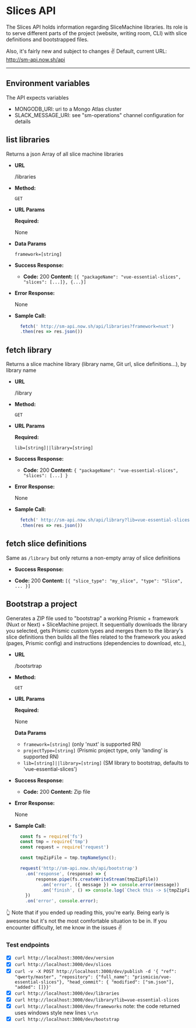 # Slices API

 
 The Slices API holds information regarding SliceMachine libraries. Its role is to serve different parts of the project (website, writing room, CLI) with slice definitions and bootstrapped files.
 
 Also, it's fairly new and subject to changes ✌️
Default, current URL: http://sm-api.now.sh/api
 
 ---

 ## Environment variables
 The API expects variables
 - MONGODB_URI: uri to a Mongo Atlas cluster
 - SLACK_MESSAGE_URI:  see "sm-operations" channel configuration for details
 
## list libraries

  Returns a json Array of all slice machine libraries

* **URL**

  /libraries

* **Method:**

  `GET`
  
*  **URL Params**

   **Required:**
 
   None

* **Data Params**
 
   `framework=[string]`

* **Success Response:**

  * **Code:** 200 
    **Content:** `[{ "packageName": "vue-essential-slices", "slices": [...]}, {...}]`
 
* **Error Response:**

  None

* **Sample Call:**

  ```javascript
    fetch(' http://sm-api.now.sh/api/libraries?framework=nuxt')
    .then(res => res.json())
  ```

## fetch library

  Returns a slice machine library (library name, Git url, slice definitions...), by library name

* **URL**

  /library

* **Method:**

  `GET`
  
*  **URL Params**

   **Required:**
 
   `lib=[string]||library=[string]`

* **Success Response:**

  * **Code:** 200 
    **Content:** `{ "packageName": "vue-essential-slices", "slices": [...] }`
 
* **Error Response:**

  None

* **Sample Call:**

  ```javascript
    fetch(' http://sm-api.now.sh/api/library?lib=vue-essential-slices')
    .then(res => res.json())
  ```

## fetch slice definitions

 Same as `/library` but only returns a non-empty array of slice definitions

 * **Success Response:**

  * **Code:** 200 
    **Content:** `[{ "slice_type": "my_slice", "type": "Slice", ... }]`

## Bootstrap a project

Generates a ZIP file used to "bootstrap" a working Prismic + framework (Nuxt or Next) + SliceMachine project. It sequentially downloads the library you selected, gets Prismic custom types and merges them to the library's slice definitions then builds all the files related to the framework you asked (pages, Prismic config) and instructions (dependencies to download, etc.),

* **URL**

  /bootsrtrap

* **Method:**

  `GET`
  
*  **URL Params**

   **Required:**
 
   None

   **Data Params**
 
   - `framework=[string]` (only 'nuxt' is supported RN)
   - `projectType=[string]` (Prismic project type, only 'landing' is supported RN)
   - `lib=[string]||library=[string]` (SM library to bootstrap, defaults to 'vue-essential-slices')

* **Success Response:**

  * **Code:** 200 
    **Content:** Zip file
 
* **Error Response:**

  None

* **Sample Call:**

  ```javascript
    const fs = require('fs')
    const tmp = require('tmp')
    const request = require('request')

    const tmpZipFile = tmp.tmpNameSync();

    request('http://sm-api.now.sh/api/bootstrap')
      .on('response', (response) => {
          response.pipe(fs.createWriteStream(tmpZipFile))
            .on('error', ({ message }) => console.error(message))
            .on('finish', () => console.log(`Check this -> ${tmpZipFile}`));
      })
      .on('error', console.error);
  ```

👆 Note that if you ended up reading this, you're early. Being early is awesome but it's not the most comfortable situation to be in. If you encounter difficulty, let me know in the issues ✌️


### Test endpoints
+ [x] `curl http://localhost:3000/dev/version`
+ [x] `curl http://localhost:3000/dev/slices`
+ [x] `curl -v -X POST http://localhost:3000/dev/publish -d '{ "ref": "qwerty/master", "repository": {"full_name": "prismicio/vue-essential-slices"}, "head_commit": { "modified": ["sm.json"], "added": []}}'`
+ [x] `curl http://localhost:3000/dev/libraries`
+ [x] `curl http://localhost:3000/dev/library?lib=vue-essential-slices`
+ [x] `curl http://localhost:3000/dev/frameworks` note: the code returned uses windows style new lines `\r\n`
+ [x] `curl http://localhost:3000/dev/bootstrap`